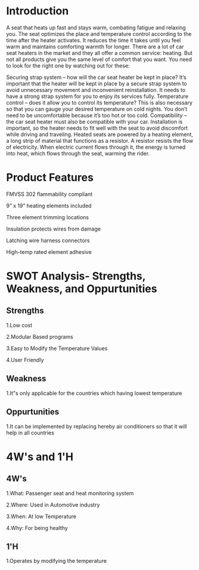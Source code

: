 # Introduction
A seat that heats up fast and stays warm, combating fatigue and relaxing you. The seat optimizes the place and temperature control according to the time after the heater activates. It reduces the time it takes until you feel warm and maintains comforting warmth for longer.
There are a lot of car seat heaters in the market and they all offer a common service: heating. But not all products give you the same level of comfort that you want. You need to look for the right one by watching out for these:

Securing strap system – how will the car seat heater be kept in place? It’s important that the heater will be kept in place by a secure strap system to avoid unnecessary movement and inconvenient reinstallation. It needs to have a strong strap system for you to enjoy its services fully.
Temperature control – does it allow you to control its temperature? This is also necessary so that you can gauge your desired temperature on cold nights. You don’t need to be uncomfortable because it’s too hot or too cold.
Compatibility – the car seat heater must also be compatible with your car. Installation is important, so the heater needs to fit well with the seat to avoid discomfort while driving and traveling.
Heated seats are powered by a heating element, a long strip of material that functions as a resistor. A resistor resists the flow of electricity. When electric current flows through it, the energy is turned into heat, which flows through the seat, warming the rider.
# Product Features

FMVSS 302 flammability compliant

9” x 19” heating elements included

Three element trimming locations

Insulation protects wires from damage

Latching wire harness connectors

High-temp rated element adhesive

# SWOT Analysis- Strengths, Weakness, and Oppurtunities

## Strengths
1.Low cost

2.Modular Based programs

3.Easy to Modify the Temperature Values

4.User Friendly

## Weakness
1.It"s only applicable for the countries which having lowest temperature

## Oppurtunities
1.It can be implemented by replacing hereby air conditioners so that it will help in all countries

# 4W's and 1'H

## 4W's
1.What: Passenger seat and heat monitoring system

2.Where: Used in Automotive industry

3.When: At low Temperature

4.Why: For being healthy

## 1'H
1.Operates by modifying the temperature



